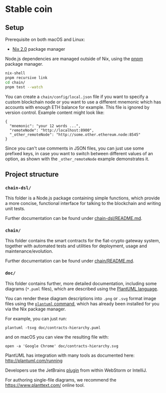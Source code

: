 # Stable coin

## Setup

Prerequisite on both macOS and Linux:
- [Nix 2.0](https://nixos.org/nix/) package manager

Node.js dependencies are managed outside of Nix, using the
[pnpm](https://pnpm.js.org/) package manager.

```bash
nix-shell
pnpm recursive link
cd chain/
pnpm test --watch
```

You can create a `chain/config/local.json` file if you want to specify a custom
blockchain node or you want to use a different mnemonic which has accounts with
enough ETH balance for example. This file is ignored by version control.
Example content might look like:

```
{
  "mnemonic": "your 12 words ...",
  "remoteNode": "http://localhost:8900",
  "_other_remoteNode": "http://some.other.ethereum.node:8545"
}
```

Since you can't use comments in JSON files, you can just use some prefixed
keys, in case you want to switch between different values of an option, as
shown with the `_other_remoteNode` example demonstrates it.

## Project structure

### `chain-dsl/`

This folder is a Node.js package containing simple functions, which provide
a more concise, functional interface for talking to the blockchain and
writing unit tests.

Further documentation can be found under
[chain-dsl/README.md](./chain-dsl/README.md).

### `chain/`

This folder contains the smart contracts for the fiat-crypto gateway system,
together with automated tests and utilities for deployment, usage and
maintenance/evolution.

Further documentation can be found under
[chain/README.md](./chain/README.md).


### `doc/`

This folder contains further, more detailed documentation, including some
diagrams (`*.puml` files), which are described using the
[PlantUML language](http://plantuml.com/PlantUML_Language_Reference_Guide.pdf).

You can render these diagram descriptions into `.png` or `.svg` format image
files using the [`plantuml` command](http://plantuml.com/command-line),
which has already been installed for you via the Nix package manager.

For example, you can just run:
```
plantuml -tsvg doc/contracts-hierarchy.puml
```

and on macOS you can view the resulting file with:
```
open -a 'Google Chrome' doc/contracts-hierarchy.svg
```

PlantUML has integration with many tools as documented here:
http://plantuml.com/running

Developers use the JetBrains [plugin](https://plugins.jetbrains.com/plugin/7017-plantuml-integration)
from within WebStorm or IntelliJ.

For authoring single-file diagrams, we recommend the https://www.planttext.com/
online tool.
